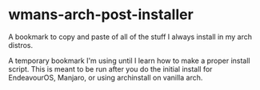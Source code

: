 # wmans-arch-post-installer
A bookmark to copy and paste of all of the stuff I always install in my arch distros.

A temporary bookmark I'm using until I learn how to make a proper install script. This is meant to be run after you do the initial install for EndeavourOS, Manjaro, or using archinstall on vanilla arch.
